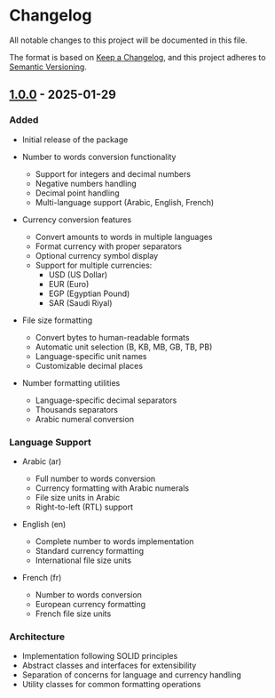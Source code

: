 # Changelog

All notable changes to this project will be documented in this file.

The format is based on [Keep a Changelog](https://keepachangelog.com/en/1.0.0/),
and this project adheres to [Semantic Versioning](https://semver.org/spec/v2.0.0.html).

## [1.0.0] - 2025-01-29

### Added
- Initial release of the package
- Number to words conversion functionality
  - Support for integers and decimal numbers
  - Negative numbers handling
  - Decimal point handling
  - Multi-language support (Arabic, English, French)

- Currency conversion features
  - Convert amounts to words in multiple languages
  - Format currency with proper separators
  - Optional currency symbol display
  - Support for multiple currencies:
    - USD (US Dollar)
    - EUR (Euro)
    - EGP (Egyptian Pound)
    - SAR (Saudi Riyal)

- File size formatting
  - Convert bytes to human-readable formats
  - Automatic unit selection (B, KB, MB, GB, TB, PB)
  - Language-specific unit names
  - Customizable decimal places

- Number formatting utilities
  - Language-specific decimal separators
  - Thousands separators
  - Arabic numeral conversion

### Language Support
- Arabic (ar)
  - Full number to words conversion
  - Currency formatting with Arabic numerals
  - File size units in Arabic
  - Right-to-left (RTL) support

- English (en)
  - Complete number to words implementation
  - Standard currency formatting
  - International file size units

- French (fr)
  - Number to words conversion
  - European currency formatting
  - French file size units

### Architecture
- Implementation following SOLID principles
- Abstract classes and interfaces for extensibility
- Separation of concerns for language and currency handling
- Utility classes for common formatting operations

[1.0.0]: https://github.com/username/convert-numbers/releases/tag/v1.0.0
